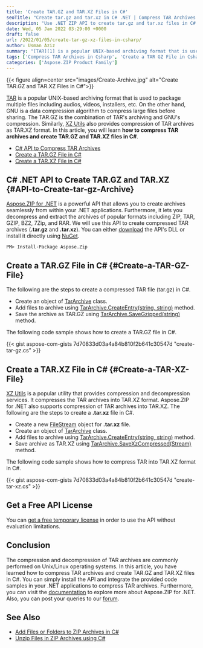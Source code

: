 ```yaml
---
title: 'Create TAR.GZ and TAR.XZ Files in C#'
seoTitle: "Create tar.gz and tar.xz in C# .NET | Compress TAR Archives in C#"
description: "Use .NET ZIP API to create tar.gz and tar.xz files in C#. Compress TAR archives using GNU or XZ Utils algorithms from within .NET applications."
date: Wed, 05 Jan 2022 03:29:00 +0000
draft: false
url: /2022/01/05/create-tar-gz-xz-files-in-csharp/
author: Usman Aziz
summary: "[TAR][1] is a popular UNIX-based archiving format that is used to package multiple files including audios, videos, installers, etc. On the other hand, GNU is a data compression algorithm to compress large files before sharing. The TAR.GZ is the combination of TAR's archiving and GNU's compression. Similarly, [XZ Utils][2] also provides compression of TAR archives as TAR.XZ format. In this article, you will learn **how to compress TAR archives and create TAR.GZ and TAR.XZ files in C#**."
tags: ['Compress TAR Archives in Csharp', 'Create a TAR GZ File in Csharp', 'Create a TAR XZ File in Csharp']
categories: ['Aspose.ZIP Product Family']
---
```




{{< figure align=center src="images/Create-Archive.jpg" alt="Create TAR.GZ and TAR.XZ Files in C#">}}


[TAR][3] is a popular UNIX-based archiving format that is used to package multiple files including audios, videos, installers, etc. On the other hand, GNU is a data compression algorithm to compress large files before sharing. The TAR.GZ is the combination of TAR's archiving and GNU's compression. Similarly, [XZ Utils][4] also provides compression of TAR archives as TAR.XZ format. In this article, you will learn **how to compress TAR archives and create TAR.GZ and TAR.XZ files in C#**.

*   [C# API to Compress TAR Archives][5]
*   [Create a TAR.GZ File in C#][6]
*   [Create a TAR.XZ File in C#][7]

## C# .NET API to Create TAR.GZ and TAR.XZ {#API-to-Create-tar-gz-Archive}

[Aspose.ZIP for .NET][8] is a powerful API that allows you to create archives seamlessly from within your .NET applications. Furthermore, it lets you decompress and extract the archives of popular formats including ZIP, TAR, GZIP, BZ2, 7Zip, and RAR. We will use this API to create compressed TAR archives (**.tar.gz** and **.tar.xz**). You can either [download][9] the API's DLL or install it directly using [NuGet][10].

```
PM> Install-Package Aspose.Zip
```

## Create a TAR.GZ File in C# {#Create-a-TAR-GZ-File}

The following are the steps to create a compressed TAR file (tar.gz) in C#.

*   Create an object of [TarArchive][11] class.
*   Add files to archive using [TarArchive.CreateEntry(string, string)][12] method.
*   Save the archive as TAR.GZ using [TarArchive.SaveGzipped(string)][13] method.

The following code sample shows how to create a TAR.GZ file in C#.

{{< gist aspose-com-gists 7d70833d03a4a84b810f2b641c30547d "create-tar-gz.cs" >}}

## Create a TAR.XZ File in C# {#Create-a-TAR-XZ-File}

[XZ Utils][14] is a popular utility that provides compression and decompression services. It compresses the TAR archives into TAR.XZ format. Aspose.ZIP for .NET also supports compression of TAR archives into TAR.XZ. The following are the steps to create a **.tar.xz** file in C#.

*   Create a new [FileStream][15] object for **.tar.xz** file.
*   Create an object of [TarArchive][16] class.
*   Add files to archive using [TarArchive.CreateEntry(string, string)][17] method.
*   Save archive as TAR.XZ using [TarArchive.SaveXzCompressed(Stream)][18] method.

The following code sample shows how to compress TAR into TAR.XZ format in C#.

{{< gist aspose-com-gists 7d70833d03a4a84b810f2b641c30547d "create-tar-xz.cs" >}}

## Get a Free API License

You can [get a free temporary license][19] in order to use the API without evaluation limitations.

## Conclusion

The compression and decompression of TAR archives are commonly performed on Unix/Linux operating systems. In this article, you have learned how to compress TAR archives and create TAR.GZ and TAR.XZ files in C#. You can simply install the API and integrate the provided code samples in your .NET applications to compress TAR archives. Furthermore, you can visit the [documentation][20] to explore more about Aspose.ZIP for .NET. Also, you can post your queries to our [forum][21].

## See Also

*   [Add Files or Folders to ZIP Archives in C#][22]
*   [Unzip Files in ZIP Archives using C#][23]




[1]: https://docs.fileformat.com/compression/tar/
[2]: https://en.wikipedia.org/wiki/XZ_Utils
[3]: https://docs.fileformat.com/compression/tar/
[4]: https://en.wikipedia.org/wiki/XZ_Utils
[5]: #API-to-Create-tar-gz-Archive
[6]: #Create-a-TAR-GZ-File
[7]: #Create-a-TAR-XZ-File
[8]: https://products.aspose.com/zip/net/
[9]: https://downloads.aspose.com/zip/net/
[10]: https://www.nuget.org/packages/Aspose.ZIP
[11]: https://apireference.aspose.com/zip/net/aspose.zip.tar/tararchive
[12]: https://apireference.aspose.com/zip/net/aspose.zip.tar.tararchive/createentry/methods/2
[13]: https://apireference.aspose.com/zip/net/aspose.zip.tar.tararchive/savegzipped/methods/1
[14]: https://en.wikipedia.org/wiki/XZ_Utils
[15]: https://docs.microsoft.com/en-us/dotnet/api/system.io.filestream
[16]: https://apireference.aspose.com/zip/net/aspose.zip.tar/tararchive
[17]: https://apireference.aspose.com/zip/net/aspose.zip.tar.tararchive/createentry/methods/2
[18]: https://apireference.aspose.com/zip/net/aspose.zip.tar/tararchive/methods/savexzcompressed
[19]: https://purchase.aspose.com/temporary-license
[20]: https://docs.aspose.com/zip/net/getting-started/
[21]: https://forum.aspose.com/
[22]: https://blog.aspose.com/2020/04/22/create-zip-archives-add-files-or-folders-to-zip-in-csharp-asp.net/
[23]: https://blog.aspose.com/2020/04/23/unzip-files-in-password-protected-zip-archives-in-csharp-asp.net/




